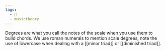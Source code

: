 ```yaml
---
tags:
  - 🌱
  - musictheory
---
```

Degrees are what you call the notes of the scale when you use them to build chords. We use roman numerals to mention scale degrees, note the use of lowercase when dealing with a [[minor triad]] or [[diminished triad]].
